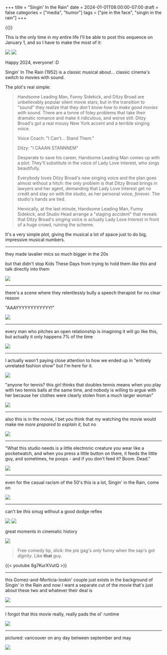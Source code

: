 +++
title = "Singin' In the Rain"
date = 2024-01-01T08:00:00-07:00
draft = false
categories = ["media", "humor"]
tags = ["pie in the face", "singin in the rain"]
+++

{{<imgwebp src="23.png">}}

<!--more-->

This is the only time in my entire life I'll be able to post this sequence on January 1, and so I have to make the most of it:

![](./23no.png)
![](./24.png)

Happy 2024, everyone! :D

Singin' In The Rain (1952) is a classic musical about... classic cinema's switch to movies with sound.

The plot's real simple:

> Handsome Leading Man, Funny Sidekick, and Ditzy Broad are unbelievably popular
silent movie stars, but in the transition to "sound" they realize that they _don't know how to make good
movies with sound_. There are a tonne of foley problems that take their dramatic romance and make it
ridiculous, and worse still: Ditzy Broad's got a real mousy New York accent and a terrible singing voice.
>
> Voice Coach: "I Can't... Stand Them."
>
> Ditzy: "I CAAAN STANNNEM"
>
> Desperate to save his career, Handsome Leading Man comes up with a plot: They'll substitute in the voice
> of Lady Love Interest, who sings beautifully.
>
> Everybody loves Ditzy Broad's new singing voice and the plan goes almost without a hitch: the only problem
> is that Ditzy Broad brings in lawyers and her agent, demanding that Lady Love Interest get no credit
> and stay on with the studio, as her personal voice, _forever_. The studio's hands are tied.
>
> Heroically, at the last minute, Handsome Leading Man, Funny Sidekick, and Studio Head arrange a
> "staging accident" that reveals that Ditzy Broad's singing voice is actually Lady Love Interest in front
> of a huge crowd, ruining the scheme.

It's a very simple plot, giving the musical a lot of space just to do big, impressive musical numbers.

------

they made lavalier mics so much bigger in the 20s

but that didn't stop Kids These Days from trying to hold them _like this_ and talk directly into them

![](./lav.png)

------

there's a scene where they relentlessly bully a speech therapist for no clear reason

"AAAYYYYYYYYYYYY!"

![](./a.png)

------

every man who pitches an open relationship is imagining it will go like this, but actually it only happens 7% of the time

![](./big_finish.png)

------

I actually wasn't paying close attention to how we ended up in "entirely unrelated fashion show" but I'm here for it.

![](./fashion-1.png)

"anyone for tennis? this girl thinks that doubles tennis means when you play with two tennis balls at the same time, and nobody is willing to argue with her because her clothes were clearly stolen from a much larger woman"

![](./doubles.png)

------

also this is in the movie, I bet you think that my watching the movie would make me _more prepared to explain it_, but no

![](./wut.png)

------

"What this studio needs is a little electronic creature you wear like a pocketwatch, and when you press a little button on there, it feeds the little guy, and sometimes, he poops - and if you don't feed it? Boom. Dead."

![](./gotchi.png)

------

even for the casual racism of the 50's this is a lot, Singin' in the Rain, come on

![](./racism.png)

------

can't be _this_ smug without a good dodge reflex

![](./smug-1.png)
![](./smug-2.png)

great moments in cinematic history

![](./pie.png)

> Free comedy tip, slick: the pie gag's _only_ funny when the sap's got _dignity_. Like **that** guy.

{{< youtube 8g7KurXVutQ >}}

------

this Gomez-and-Morticia-lookin' couple just exists in the background of Singin' in the Rain and now I want a separate cut of the movie that's just about these two and whatever their deal is

![](./gomez.png)

------

I forgot that this movie really, really pads the ol' runtime

![](./dreams.png)

------

pictured: vancouver on any day between september and may

![](./rain.png)